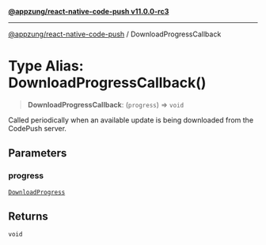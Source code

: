[**@appzung/react-native-code-push v11.0.0-rc3**](../README.md)

---

[@appzung/react-native-code-push](../README.md) / DownloadProgressCallback

# Type Alias: DownloadProgressCallback()

> **DownloadProgressCallback**: (`progress`) => `void`

Called periodically when an available update is being downloaded from the CodePush server.

## Parameters

### progress

[`DownloadProgress`](../interfaces/DownloadProgress.md)

## Returns

`void`
